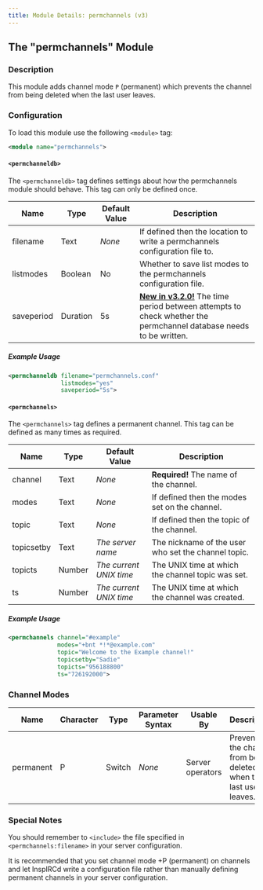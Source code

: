 ```yaml
---
title: Module Details: permchannels (v3)
---
```


## The "permchannels" Module

### Description

This module adds channel mode `P` (permanent) which prevents the channel from being deleted when the last user leaves.

### Configuration

To load this module use the following `<module>` tag:

```xml
<module name="permchannels">
```

#### `<permchanneldb>`

The `<permchanneldb>` tag defines settings about how the permchannels module should behave. This tag can only be defined once.

Name       | Type     | Default Value | Description
---------- | -------- | ------------- | -----------
filename   | Text     | *None*        | If defined then the location to write a permchannels configuration file to.
listmodes  | Boolean  | No            | Whether to save list modes to the permchannels configuration file.
saveperiod | Duration | 5s            | [**New in v3.2.0!**](/3/change-log/#inspircd-320) The time period between attempts to check whether the permchannel database needs to be written.

##### Example Usage

```xml
<permchanneldb filename="permchannels.conf"
               listmodes="yes"
               saveperiod="5s">
```

#### `<permchannels>`

The `<permchannels>` tag defines a permanent channel. This tag can be defined as many times as required.

Name       | Type   | Default Value           | Description
---------- | ------ | ----------------------- | -----------
channel    | Text   | *None*                  | **Required!** The name of the channel.
modes      | Text   | *None*                  | If defined then the modes set on the channel.
topic      | Text   | *None*                  | If defined then the topic of the channel.
topicsetby | Text   | *The server name*       | The nickname of the user who set the channel topic.
topicts    | Number | *The current UNIX time* | The UNIX time at which the channel topic was set.
ts         | Number | *The current UNIX time* | The UNIX time at which the channel was created.

##### Example Usage

```xml
<permchannels channel="#example"
              modes="+bnt *!*@example.com"
              topic="Welcome to the Example channel!"
              topicsetby="Sadie"
              topicts="956188800"
              ts="726192000">
```

### Channel Modes

Name      | Character | Type   | Parameter Syntax | Usable By        | Description
--------- | --------- | ------ | ---------------- | ---------------- | -----------
permanent | P         | Switch | *None*           | Server operators | Prevents the channel from being deleted when the last user leaves.

### Special Notes

You should remember to `<include>` the file specified in `<permchannels:filename>` in your server configuration.

It is recommended that you set channel mode +P (permanent) on channels and let InspIRCd write a configuration file rather than manually defining permanent channels in your server configuration.

